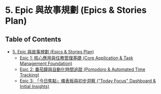 # 5. Epic 與故事規劃 (Epics & Stories Plan)

## Table of Contents

- [5. Epic 與故事規劃 (Epics & Stories Plan)](#table-of-contents)
  - [Epic 1: 核心應用與任務管理基礎 (Core Application & Task Management Foundation)](./epic-1-核心應用與任務管理基礎-core-application-task-management-foundation.md)
  - [Epic 2: 番茄鐘與自動化時間追蹤 (Pomodoro & Automated Time Tracking)](./epic-2-番茄鐘與自動化時間追蹤-pomodoro-automated-time-tracking.md)
  - [Epic 3: 「今日焦點」儀表板與初步洞察 ("Today Focus" Dashboard & Initial Insights)](./epic-3-今日焦點儀表板與初步洞察-today-focus-dashboard-initial-insights.md)
